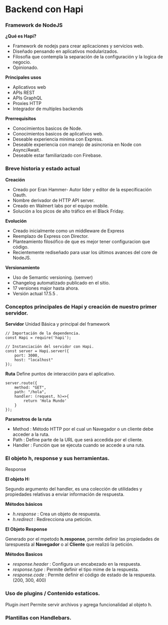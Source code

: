 # Backend con Hapi

### Framework de NodeJS
**¿Qué es Hapi?**
* Framework de nodejs para crear aplicaciones y servicios web.
* Diseñado pensando en aplicativos modularizados.
* Filosofia que contempla la separación de la configuración y la logica de negocio.
* Opinionado.

**Principales usos**
* Aplicativos web
* APIs REST
* APIs GraphQL
* Proxies HTTP
* Integrador de multiples backends

**Prerrequisitos**
* Conocimientos basicos de Node.
* Conocimientos basicos de aplicativos web.
* Deseable experiencia minima con Express.
* Deseable experiencia con manejo de asincronia en Node con Async/Await.
* Deseable estar familiarizado con Firebase.

### Breve historia y estado actual
**Creación**
* Creado por Eran Hammer- Autor lider y editor de la especificación Oauth.
* Nombre derivador de HTTP API server.
* Creado en Walmert labs por el equipo mobile.
* Solución a los picos de alto tráfico en el Black Friday.

**Evolución**
* Creado inicialmente como un middleware de Express
* Reemplazo de Express con Director.
* Planteamiento filosófico de que es mejor tener configuracion que código.
* Recientemente rediseñado para usar los últimos avances del core de NodeJS.

**Versionamiento**
* Uso de Semantic versioning. (semver)
* Changelog automatizado publicado en el sitio.
* 17 versiones major hasta ahora.
* Versión actual 17.5.5 .

### Conceptos principales de Hapi y creación de nuestro primer servidor.
**Servidor**
Unidad Básica y principal del framework

    // Importación de la dependencia.
    const Hapi = require('hapi');

    // Instanciación del servidor con Hapi.
    const server = Hapi.server({
        port: 3000,
        host: "localhost"
    });

**Ruta**
Define puntos de interacción para el aplicativo.

    server.route({
        method: "GET",
        path: "/hola",
        handler: (request, h)=>{
            return 'Hola Mundo'
        }
    });

**Parametros de la ruta**
* Method : Método HTTP por el cual un Navegador o un cliente debe acceder a la ruta.
* Path : Define parte de la URL que será accedida por el cliente.
* Handler : Función que se ejecuta cuando se accede a una ruta.

### El objeto h, response y sus herramientas.
Response

**El objeto H:**

Segundo argumento del handler, es una colección de utilidades y propiedades relativas a enviar información de respuesta.

**Métodos básicos**
* *h.response* : Crea un objeto de respuesta.
* *h.redirect* : Redirecciona una petición.

**El Objeto Response**

Generado por el mpetodo **h.response**, permite definir las propiedades de larespuesta al **Navegador** o al **Cliente** que realizó la petición.

**Métodos Basicos**
* *response.header* : Configura un encabezado en la respuesta.
* *response.type* : Permite definir el tipo mime de la respuesta.
* *response.code* : Permite definir el código de estado de la respuesta. (200, 300, 400)

### Uso de plugins / Contenido estaticos.
Plugin *inert* Permite servir archivos y agrega funcionalidad al objeto h.

### Plantillas con Handlebars.
